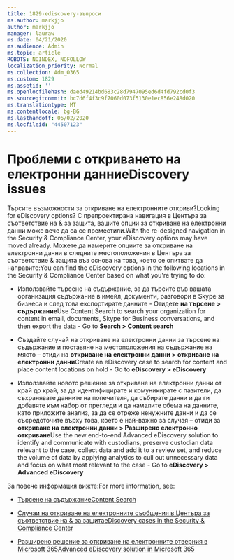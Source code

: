 ```yaml
---
title: 1829-ediscovery-въпроси
ms.author: markjjo
author: markjjo
manager: lauraw
ms.date: 04/21/2020
ms.audience: Admin
ms.topic: article
ROBOTS: NOINDEX, NOFOLLOW
localization_priority: Normal
ms.collection: Adm_O365
ms.custom: 1829
ms.assetid: ''
ms.openlocfilehash: daed49214bd683c28d7947095ed6d4fd792cd0f3
ms.sourcegitcommit: bc7d6f4f3c9f7060d073f5130e1ec856e248d020
ms.translationtype: MT
ms.contentlocale: bg-BG
ms.lasthandoff: 06/02/2020
ms.locfileid: "44507123"
---
```

# <a name="ediscovery-issues"></a><span data-ttu-id="4e243-102">Проблеми с откриването на електронни данни</span><span class="sxs-lookup"><span data-stu-id="4e243-102">eDiscovery issues</span></span>

<span data-ttu-id="4e243-103">Търсите възможности за откриване на електронните откриви?</span><span class="sxs-lookup"><span data-stu-id="4e243-103">Looking for eDiscovery options?</span></span> <span data-ttu-id="4e243-104">С препроектирана навигация в Центъра за съответствие на & за защита, вашите опции за откриване на електронни данни може вече да са се преместили.</span><span class="sxs-lookup"><span data-stu-id="4e243-104">With the re-designed navigation in the Security & Compliance Center, your eDiscovery options may have moved already.</span></span>  <span data-ttu-id="4e243-105">Можете да намерите опциите за откриване на електронни данни в следните местоположения в Центъра за съответствие & защита въз основа на това, което се опитвате да направите:</span><span class="sxs-lookup"><span data-stu-id="4e243-105">You can find the eDiscovery options in the following locations in the Security & Compliance Center based on what you're trying to do:</span></span>

- <span data-ttu-id="4e243-106">Използвайте търсене на съдържание, за да търсите във вашата организация съдържание в имейл, документи, разговори в Skype за бизнеса и след това експортирате данните - Отидете **на търсене > съдържание**</span><span class="sxs-lookup"><span data-stu-id="4e243-106">Use Content Search to search your organization for content in email, documents, Skype for Business conversations, and then export the data - Go to **Search > Content search**</span></span>

- <span data-ttu-id="4e243-107">Създайте случай на откриване на електронни данни за търсене на съдържание и поставяне на местоположения на съдържание на място – отиди на **откриване на електронни данни > откриване на електронни данни**</span><span class="sxs-lookup"><span data-stu-id="4e243-107">Create an eDiscovery case to search for content and place content locations on hold - Go to **eDiscovery > eDiscovery**</span></span>

- <span data-ttu-id="4e243-108">Използвайте новото решение за откриване на електронни данни от край до край, за да идентифицирате и комуникирате с пазители, да съхранявате данните на попечителя, да събирате данни и да ги добавяте към набор от прегледи и да намалите обема на данните, като приложите анализ, за да се отреже ненужните данни и да се съсредоточите върху това, което е най-важно за случая – отиди за **откриване на електронни данни > Разширено електронно откриване**</span><span class="sxs-lookup"><span data-stu-id="4e243-108">Use the new end-to-end Advanced eDiscovery solution to identify and communicate with custodians, preserve custodian data relevant to the case, collect data and add it to a review set, and reduce the volume of data by applying analytics to cull out unnecessary data and focus on what most relevant to the case -  Go to **eDiscovery > Advanced eDiscovery**</span></span>

<span data-ttu-id="4e243-109">За повече информация вижте:</span><span class="sxs-lookup"><span data-stu-id="4e243-109">For more information, see:</span></span>

- [<span data-ttu-id="4e243-110">Търсене на съдържание</span><span class="sxs-lookup"><span data-stu-id="4e243-110">Content Search</span></span>](https://docs.microsoft.com/microsoft-365/compliance/content-search)

- [<span data-ttu-id="4e243-111">Случаи на откриване на електронните съобщения в Центъра за съответствие на & за защита</span><span class="sxs-lookup"><span data-stu-id="4e243-111">eDiscovery cases in the Security & Compliance Center</span></span>](https://docs.microsoft.com/microsoft-365/compliance/ediscovery-cases)

- [<span data-ttu-id="4e243-112">Разширено решение за откриване на електронните отверния в Microsoft 365</span><span class="sxs-lookup"><span data-stu-id="4e243-112">Advanced eDiscovery solution in Microsoft 365</span></span>](https://docs.microsoft.com/microsoft-365/compliance/overview-ediscovery-20)
